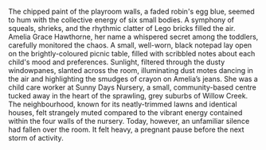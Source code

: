 The chipped paint of the playroom walls, a faded robin's egg blue, seemed to hum with the collective energy of six small bodies.  A symphony of squeals, shrieks, and the rhythmic clatter of Lego bricks filled the air.  Amelia Grace Hawthorne, her name a whispered secret among the toddlers, carefully monitored the chaos.  A small, well-worn, black notepad lay open on the brightly-coloured picnic table, filled with scribbled notes about each child's mood and preferences.  Sunlight, filtered through the dusty windowpanes, slanted across the room, illuminating dust motes dancing in the air and highlighting the smudges of crayon on Amelia’s jeans.  She was a child care worker at Sunny Days Nursery, a small, community-based centre tucked away in the heart of the sprawling, grey suburbs of Willow Creek.  The neighbourhood, known for its neatly-trimmed lawns and identical houses, felt strangely muted compared to the vibrant energy contained within the four walls of the nursery.  Today, however, an unfamiliar silence had fallen over the room.  It felt heavy, a pregnant pause before the next storm of activity.
